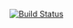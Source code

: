 [![Build Status](https://travis-ci.com/aDotInTheVoid/vrc_turning_point_logbook.svg?token=Arzdm9DP1WBMz6GgQyEj&branch=master)](https://travis-ci.com/aDotInTheVoid/vrc_turning_point_logbook)
